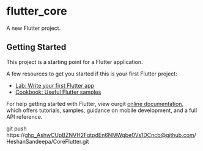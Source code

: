 # flutter_core

A new Flutter project.

## Getting Started

This project is a starting point for a Flutter application.

A few resources to get you started if this is your first Flutter project:

- [Lab: Write your first Flutter app](https://flutter.dev/docs/get-started/codelab)
- [Cookbook: Useful Flutter samples](https://flutter.dev/docs/cookbook)

For help getting started with Flutter, view ourgit
[online documentation](https://flutter.dev/docs), which offers tutorials,
samples, guidance on mobile development, and a full API reference.

git push https://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@github.com/HeshanSandeepa/CoreFlutter.git